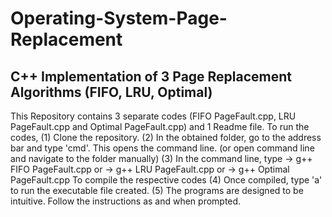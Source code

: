 # Operating-System-Page-Replacement
## C++ Implementation of 3 Page Replacement Algorithms (FIFO, LRU, Optimal)
This Repository contains 3 separate codes (FIFO PageFault.cpp, LRU PageFault.cpp and Optimal PageFault.cpp)
and 1 Readme file.
To run the codes,
(1) Clone the repository.
(2) In the obtained folder, go to the address bar and type 'cmd'. This opens the command line.
(or open command line and navigate to the folder manually)
(3) In the command line, type
	->	g++ FIFO PageFault.cpp
			or
	->	g++ LRU PageFault.cpp
			or
	->	g++ Optimal PageFault.cpp
	To compile the respective codes
(4) Once compiled, type 'a' to run the executable file created.
(5) The programs are designed to be intuitive. Follow the instructions as and when prompted.

